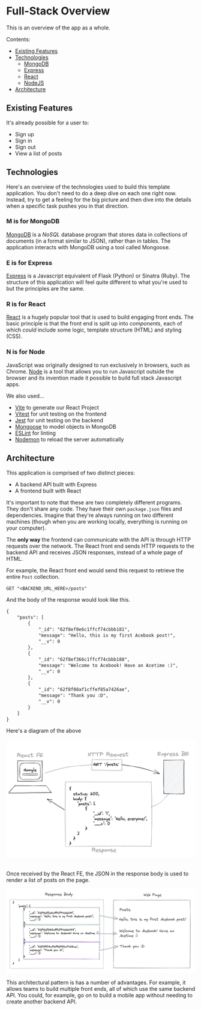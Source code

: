 # Full-Stack Overview

This is an overview of the app as a whole.

Contents:

- [Existing Features](#existing-features)
- [Technologies](#technologies)
  - [MongoDB](#m-is-for-mongodb)
  - [Express](#e-is-for-express)
  - [React](#r-is-for-react)
  - [NodeJS](#n-is-for-node)
- [Architecture](#architecture)

## Existing Features

It's already possible for a user to:

- Sign up
- Sign in
- Sign out
- View a list of posts

## Technologies

Here's an overview of the technologies used to build this template application.
You don't need to do a deep dive on each one right now. Instead, try to get a
feeling for the big picture and then dive into the details when a specific task
pushes you in that direction.

### **M** is for MongoDB

[MongoDB](https://www.mongodb.com/) is a _NoSQL_ database program that stores
data in collections of documents (in a format similar to JSON), rather than in
tables. The application interacts with MongoDB using a tool called Mongoose.

### **E** is for Express

[Express](https://expressjs.com/) is a Javascript equivalent of Flask (Python)
or Sinatra (Ruby). The structure of this application will feel quite different
to what you're used to but the principles are the same.

### **R** is for React

[React](https://reactjs.org/) is a hugely popular tool that is used to build
engaging front ends. The basic principle is that the front end is split up into
_components_, each of which _could_ include some logic, template structure
(HTML) and styling (CSS).

### **N** is for Node

JavaScript was originally designed to run exclusively in browsers, such as
Chrome. [Node](https://nodejs.org/en/) is a tool that allows you to run
Javascript outside the browser and its invention made it possible to build full
stack Javascript apps.

We also used...

- [Vite](https://vitejs.dev/guide/) to generate our React Project
- [Vitest](https://vitest.dev/guide/) for unit testing on the frontend
- [Jest](https://jestjs.io/) for unit testing on the backend
- [Mongoose](https://mongoosejs.com) to model objects in MongoDB
- [ESLint](https://eslint.org) for linting
- [Nodemon](https://nodemon.io/) to reload the server automatically

## Architecture

This application is comprised of two distinct pieces:

- A backend API built with Express
- A frontend built with React

It's important to note that these are two completely different programs. They
don't share any code. They have their own `package.json` files and dependencies.
Imagine that they're always running on two different machines (though when you
are working locally, everything is running on your computer).

The **only way** the frontend can communicate with the API is through HTTP
requests over the network. The React front end sends HTTP requests to the
backend API and receives JSON responses, instead of a whole page of HTML.

For example, the React front end would send this request to retrieve the entire
`Post` collection.

```
GET "<BACKEND_URL_HERE>/posts"
```

And the body of the response would look like this.

```
{
    "posts": [
        {
            "_id": "62f8ef0e6c1ffcf74cbbb181",
            "message": "Hello, this is my first Acebook post!",
            "__v": 0
        },
        {
            "_id": "62f8ef366c1ffcf74cbbb188",
            "message": "Welcome to Acebook! Have an Acetime :)",
            "__v": 0
        },
        {
            "_id": "62f8f08af1cffef85a7426ae",
            "message": "Thank you :D",
            "__v": 0
        }
    ]
}
```

Here's a diagram of the above <br> <br>
![a diagram of client/server applications](./diagrams/project_communication.png)
<br> <br>

Once received by the React FE, the JSON in the response body is used to render a
list of posts on the page.

![response body mapped onto a page](./diagrams/response_parsing.png)

This architectural pattern is has a number of advantages. For example, it allows
teams to build multiple front ends, all of which use the same backend API. You
could, for example, go on to build a mobile app without needing to create
another backend API.

